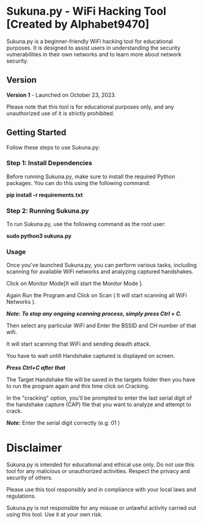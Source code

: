 # Sukuna.py - WiFi Hacking Tool [Created by Alphabet9470]

Sukuna.py is a beginner-friendly WiFi hacking tool for educational purposes. It is designed to assist users in understanding the security vulnerabilities in their own networks and to learn more about network security.

## Version

**Version 1** - Launched on October 23, 2023.

Please note that this tool is for educational purposes only, and any unauthorized use of it is strictly prohibited.

## Getting Started

Follow these steps to use Sukuna.py:

### Step 1: Install Dependencies

Before running Sukuna.py, make sure to install the required Python packages. You can do this using the following command:

**pip install -r requirements.txt**


### Step 2: Running Sukuna.py

To run Sukuna.py, use the following command as the root user:

**sudo python3 sukuna.py**

### Usage

Once you've launched Sukuna.py, you can perform various tasks, including scanning for available WiFi networks and analyzing captured handshakes.

Click on Monitor Mode[It will start the Monitor Mode ].

Again Run the Program and Click on Scan ( It will start scanning all WiFi Networks ).

***Note: To stop any ongoing scanning process, simply press Ctrl + C.***

Then select any particular WiFi and Enter the BSSID and CH number of that wifi.

It will start scanning that WiFi and sending deauth attack.

You have to wait untill Handshake captured is displayed on screen.

***Press Ctrl+C after that***
 
The Target Handshake file will be saved in the targets folder then you have to run the program again and this time click on Cracking.

In the "cracking" option, you'll be prompted to enter the last serial digit of the handshake capture (CAP) file that you want to analyze and attempt to crack.

***Note:***
Enter the serial digit correctly (e.g: 01 )


# Disclaimer

Sukuna.py is intended for educational and ethical use only. Do not use this tool for any malicious or unauthorized activities. Respect the privacy and security of others.

Please use this tool responsibly and in compliance with your local laws and regulations.

Sukuna.py is not responsible for any misuse or unlawful activity carried out using this tool. Use it at your own risk.




